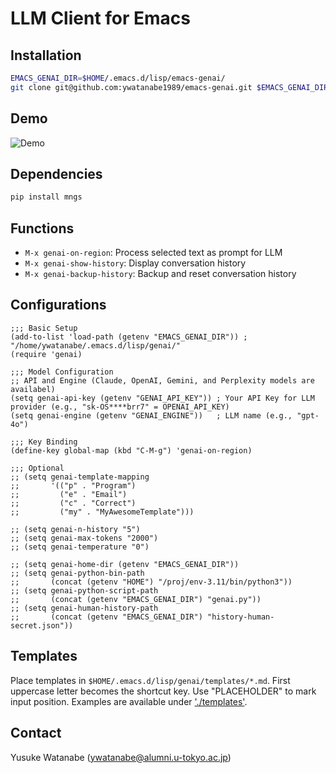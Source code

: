 <!-- ---
!-- title: ./genai/README.md
!-- author: ywatanabe
!-- date: 2024-11-14 18:18:28
!-- --- -->


# LLM Client for Emacs

## Installation
```bash
EMACS_GENAI_DIR=$HOME/.emacs.d/lisp/emacs-genai/
git clone git@github.com:ywatanabe1989/emacs-genai.git $EMACS_GENAI_DIR
```

## Demo
![Demo](docs/demo-1920.gif)

## Dependencies
```bash
pip install mngs
```

## Functions
- `M-x genai-on-region`: Process selected text as prompt for LLM
- `M-x genai-show-history`: Display conversation history
- `M-x genai-backup-history`: Backup and reset conversation history


## Configurations
```elisp
;;; Basic Setup
(add-to-list 'load-path (getenv "EMACS_GENAI_DIR")) ; "/home/ywatanabe/.emacs.d/lisp/genai/"
(require 'genai)

;;; Model Configuration
;; API and Engine (Claude, OpenAI, Gemini, and Perplexity models are availabel)
(setq genai-api-key (getenv "GENAI_API_KEY")) ; Your API Key for LLM provider (e.g., "sk-OS****brr7" = OPENAI_API_KEY)
(setq genai-engine (getenv "GENAI_ENGINE"))   ; LLM name (e.g., "gpt-4o")

;;; Key Binding
(define-key global-map (kbd "C-M-g") 'genai-on-region)

;;; Optional
;; (setq genai-template-mapping
;;       '(("p" . "Program")
;;         ("e" . "Email")
;;         ("c" . "Correct")
;;         ("my" . "MyAwesomeTemplate")))
        
;; (setq genai-n-history "5")
;; (setq genai-max-tokens "2000")
;; (setq genai-temperature "0")

;; (setq genai-home-dir (getenv "EMACS_GENAI_DIR"))
;; (setq genai-python-bin-path 
;;       (concat (getenv "HOME") "/proj/env-3.11/bin/python3"))
;; (setq genai-python-script-path 
;;       (concat (getenv "EMACS_GENAI_DIR") "genai.py"))
;; (setq genai-human-history-path
;;       (concat (getenv "EMACS_GENAI_DIR") "history-human-secret.json"))
```

## Templates
Place templates in `$HOME/.emacs.d/lisp/genai/templates/*.md`. First uppercase letter becomes the shortcut key. Use "PLACEHOLDER" to mark input position. Examples are available under ['./templates'](./templates).

## Contact
Yusuke Watanabe (ywatanabe@alumni.u-tokyo.ac.jp)
